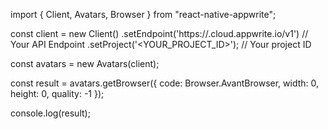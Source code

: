 import { Client, Avatars, Browser } from "react-native-appwrite";

const client = new Client()
    .setEndpoint('https://<REGION>.cloud.appwrite.io/v1') // Your API Endpoint
    .setProject('<YOUR_PROJECT_ID>'); // Your project ID

const avatars = new Avatars(client);

const result = avatars.getBrowser({
    code: Browser.AvantBrowser,
    width: 0,
    height: 0,
    quality: -1
});

console.log(result);
